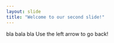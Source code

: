 ```yaml
---
layout: slide
title: "Welcome to our second slide!"
---
```

bla bala bla 
Use the left arrow to go back!
